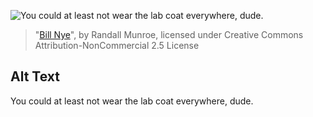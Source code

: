 ![You could at least not wear the lab coat everywhere, dude.](https://imgs.xkcd.com/comics/bill_nye.png)
> "[Bill Nye](https://xkcd.com/200/)", by Randall Munroe, licensed under Creative Commons Attribution-NonCommercial 2.5 License

## Alt Text
You could at least not wear the lab coat everywhere, dude.
